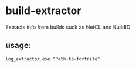# build-extractor
Extracts info from builds suck as NetCL and BuildID

## usage:
`log_extractor.exe "Path-to-fortnite"`
